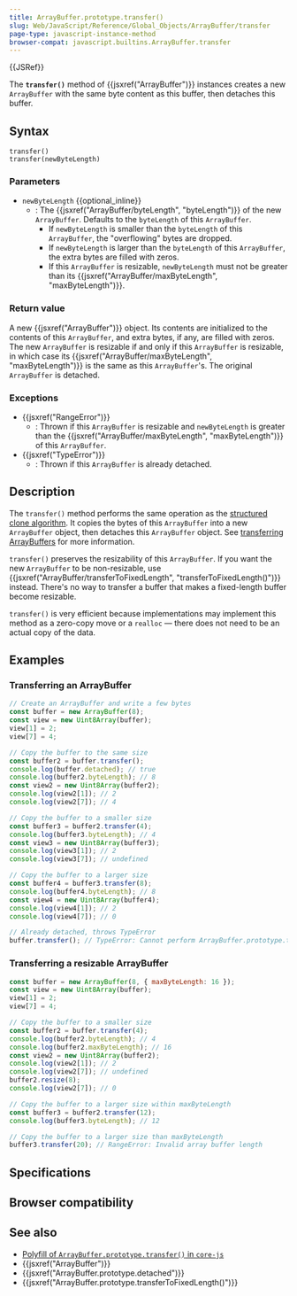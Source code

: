 ```yaml
---
title: ArrayBuffer.prototype.transfer()
slug: Web/JavaScript/Reference/Global_Objects/ArrayBuffer/transfer
page-type: javascript-instance-method
browser-compat: javascript.builtins.ArrayBuffer.transfer
---
```


{{JSRef}}

The **`transfer()`** method of {{jsxref("ArrayBuffer")}} instances creates a new `ArrayBuffer` with the same byte content as this buffer, then detaches this buffer.

## Syntax

```js-nolint
transfer()
transfer(newByteLength)
```

### Parameters

- `newByteLength` {{optional_inline}}
  - : The {{jsxref("ArrayBuffer/byteLength", "byteLength")}} of the new `ArrayBuffer`. Defaults to the `byteLength` of this `ArrayBuffer`.
    - If `newByteLength` is smaller than the `byteLength` of this `ArrayBuffer`, the "overflowing" bytes are dropped.
    - If `newByteLength` is larger than the `byteLength` of this `ArrayBuffer`, the extra bytes are filled with zeros.
    - If this `ArrayBuffer` is resizable, `newByteLength` must not be greater than its {{jsxref("ArrayBuffer/maxByteLength", "maxByteLength")}}.

### Return value

A new {{jsxref("ArrayBuffer")}} object. Its contents are initialized to the contents of this `ArrayBuffer`, and extra bytes, if any, are filled with zeros. The new `ArrayBuffer` is resizable if and only if this `ArrayBuffer` is resizable, in which case its {{jsxref("ArrayBuffer/maxByteLength", "maxByteLength")}} is the same as this `ArrayBuffer`'s. The original `ArrayBuffer` is detached.

### Exceptions

- {{jsxref("RangeError")}}
  - : Thrown if this `ArrayBuffer` is resizable and `newByteLength` is greater than the {{jsxref("ArrayBuffer/maxByteLength", "maxByteLength")}} of this `ArrayBuffer`.
- {{jsxref("TypeError")}}
  - : Thrown if this `ArrayBuffer` is already detached.

## Description

The `transfer()` method performs the same operation as the [structured clone algorithm](/Web/API/Web_Workers_API/Structured_clone_algorithm). It copies the bytes of this `ArrayBuffer` into a new `ArrayBuffer` object, then detaches this `ArrayBuffer` object. See [transferring ArrayBuffers](/Web/JavaScript/Reference/Global_Objects/ArrayBuffer#transferring_arraybuffers) for more information.

`transfer()` preserves the resizability of this `ArrayBuffer`. If you want the new `ArrayBuffer` to be non-resizable, use {{jsxref("ArrayBuffer/transferToFixedLength", "transferToFixedLength()")}} instead. There's no way to transfer a buffer that makes a fixed-length buffer become resizable.

`transfer()` is very efficient because implementations may implement this method as a zero-copy move or a `realloc` — there does not need to be an actual copy of the data.

## Examples

### Transferring an ArrayBuffer

```js
// Create an ArrayBuffer and write a few bytes
const buffer = new ArrayBuffer(8);
const view = new Uint8Array(buffer);
view[1] = 2;
view[7] = 4;

// Copy the buffer to the same size
const buffer2 = buffer.transfer();
console.log(buffer.detached); // true
console.log(buffer2.byteLength); // 8
const view2 = new Uint8Array(buffer2);
console.log(view2[1]); // 2
console.log(view2[7]); // 4

// Copy the buffer to a smaller size
const buffer3 = buffer2.transfer(4);
console.log(buffer3.byteLength); // 4
const view3 = new Uint8Array(buffer3);
console.log(view3[1]); // 2
console.log(view3[7]); // undefined

// Copy the buffer to a larger size
const buffer4 = buffer3.transfer(8);
console.log(buffer4.byteLength); // 8
const view4 = new Uint8Array(buffer4);
console.log(view4[1]); // 2
console.log(view4[7]); // 0

// Already detached, throws TypeError
buffer.transfer(); // TypeError: Cannot perform ArrayBuffer.prototype.transfer on a detached ArrayBuffer
```

### Transferring a resizable ArrayBuffer

```js
const buffer = new ArrayBuffer(8, { maxByteLength: 16 });
const view = new Uint8Array(buffer);
view[1] = 2;
view[7] = 4;

// Copy the buffer to a smaller size
const buffer2 = buffer.transfer(4);
console.log(buffer2.byteLength); // 4
console.log(buffer2.maxByteLength); // 16
const view2 = new Uint8Array(buffer2);
console.log(view2[1]); // 2
console.log(view2[7]); // undefined
buffer2.resize(8);
console.log(view2[7]); // 0

// Copy the buffer to a larger size within maxByteLength
const buffer3 = buffer2.transfer(12);
console.log(buffer3.byteLength); // 12

// Copy the buffer to a larger size than maxByteLength
buffer3.transfer(20); // RangeError: Invalid array buffer length
```

## Specifications



## Browser compatibility



## See also

- [Polyfill of `ArrayBuffer.prototype.transfer()` in `core-js`](https://github.com/zloirock/core-js#arraybufferprototypetransfer-and-friends)
- {{jsxref("ArrayBuffer")}}
- {{jsxref("ArrayBuffer.prototype.detached")}}
- {{jsxref("ArrayBuffer.prototype.transferToFixedLength()")}}
